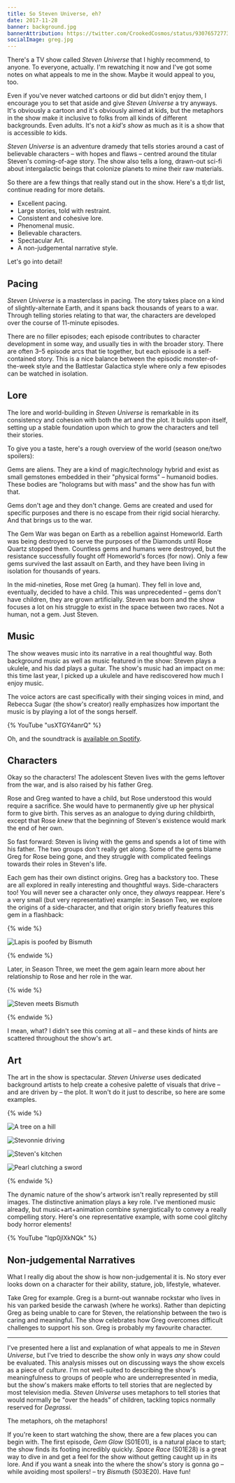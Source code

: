 ```yaml
---
title: So Steven Universe, eh?
date: 2017-11-28
banner: background.jpg
bannerAttribution: https://twitter.com/CrookedCosmos/status/930765727736451072
socialImage: greg.jpg
---
```


There's a TV show called _Steven Universe_ that I highly recommend, to anyone. To everyone, actually. I'm rewatching it now and I've got some notes on what appeals to me in the show. Maybe it would appeal to you, too.

<Tweet tweetID="925891391737143296" />

Even if you've never watched cartoons or did but didn't enjoy them, I encourage you to set that aside and give _Steven Universe_ a try anyways. It's obviously a cartoon and it's obviously aimed at kids, but the metaphors in the show make it inclusive to folks from all kinds of different backgrounds. Even adults. It's not a _kid's show_ as much as it is a show that is accessible _to_ kids.

_Steven Universe_ is an adventure dramedy that tells stories around a cast of believable characters – with hopes and flaws – centred around the titular Steven's coming-of-age story. The show also tells a long, drawn-out sci-fi about intergalactic beings that colonize planets to mine their raw materials.

So there are a few things that really stand out in the show. Here's a tl;dr list, continue reading for more details.

- Excellent pacing.
- Large stories, told with restraint.
- Consistent and cohesive lore.
- Phenomenal music.
- Believable characters.
- Spectacular Art.
- A non-judgemental narrative style.

Let's go into detail!

## Pacing

_Steven Universe_ is a masterclass in pacing. The story takes place on a kind of slightly-alternate Earth, and it spans back thousands of years to a war. Through telling stories relating to that war, the characters are developed over the course of 11-minute episodes.

There are no filler episodes; each episode contributes to character development in some way, and usually ties in with the broader story. There are often 3–5 episode arcs that tie together, but each episode is a self-contained story. This is a nice balance between the episodic monster-of-the-week style and the Battlestar Galactica style where only a few episodes can be watched in isolation.

## Lore

The lore and world-building in _Steven Universe_ is remarkable in its consistency and cohesion with both the art and the plot. It builds upon itself, setting up a stable foundation upon which to grow the characters and tell their stories.

To give you a taste, here's a rough overview of the world (season one/two spoilers):

Gems are aliens. They are a kind of magic/technology hybrid and exist as small gemstones embedded in their "physical forms" – humanoid bodies. These bodies are "holograms but with mass" and the show has fun with that.

Gems don't age and they don't change. Gems are created and used for specific purposes and there is no escape from their rigid social hierarchy. And that brings us to the war.

The Gem War was began on Earth as a rebellion against Homeworld. Earth was being destroyed to serve the purposes of the Diamonds until Rose Quartz stopped them. Countless gems and humans were destroyed, but the resistance successfully fought off Homeworld's forces (for now). Only a few gems survived the last assault on Earth, and they have been living in isolation for thousands of years.

In the mid-nineties, Rose met Greg (a human). They fell in love and, eventually, decided to have a child. This was unprecedented – gems don't have children, they are grown artificially. Steven was born and the show focuses a lot on his struggle to exist in the space between two races. Not a human, not a gem. Just Steven.

## Music

The show weaves music into its narrative in a real thoughtful way. Both background music as well as music featured in the show: Steven plays a ukulele, and his dad plays a guitar. The show's music had an impact on me: this time last year, I picked up a ukulele and have rediscovered how much I enjoy music.

The voice actors are cast specifically with their singing voices in mind, and Rebecca Sugar (the show's creator) really emphasizes how important the music is by playing a lot of the songs herself.

{% YouTube "usXTGY4anrQ" %}

Oh, and the soundtrack is [available on Spotify](https://open.spotify.com/album/3fNVnjSRQ3oW4PUIKvrThu).

## Characters

Okay so the characters! The adolescent Steven lives with the gems leftover from the war, and is also raised by his father Greg.

Rose and Greg wanted to have a child, but Rose understood this would require a sacrifice. She would have to permanently give up her physical form to give birth. This serves as an analogue to dying during childbirth, except that Rose _knew_ that the beginning of Steven's existence would mark the end of her own.

So fast forward: Steven is living with the gems and spends a lot of time with his father. The two groups don't really get along. Some of the gems blame Greg for Rose being gone, and they struggle with complicated feelings towards their roles in Steven's life.

Each gem has their own distinct origins. Greg has a backstory too. These are all explored in really interesting and thoughtful ways. Side-characters too! You will never see a character only once, they _always_ reappear. Here's a very small (but very representative) example: in Season Two, we explore the origins of a side-character, and that origin story briefly features this gem in a flashback:

{% wide %}

![Lapis is poofed by Bismuth](lapis.jpg)

{% endwide %}

Later, in Season Three, we meet the gem again learn more about her relationship to Rose and her role in the war.

{% wide %}

![Steven meets Bismuth](bismuth.jpg)

{% endwide %}

I mean, what? I didn't see this coming at all – and these kinds of hints are scattered throughout the show's art.

## Art

The art in the show is spectacular. _Steven Universe_ uses dedicated background artists to help create a cohesive palette of visuals that drive – and are driven by – the plot. It won't do it just to describe, so here are some examples.

{% wide %}

![A tree on a hill](tree.jpg)

![Stevonnie driving](car.jpg)

![Steven's kitchen](house.jpg)

![Pearl clutching a sword](pearl.jpg)

{% endwide %}

The dynamic nature of the show's artwork isn't really represented by still images. The distinctive animation plays a key role. I've mentioned music already, but music+art+animation combine synergistically to convey a really compelling story. Here's one representative example, with some cool glitchy body horror elements!

{% YouTube "Iqp0jlXkNQk" %}

## Non-judgemental Narratives

What I really dig about the show is how non-judgemental it is. No story ever looks down on a character for their ability, stature, job, lifestyle, whatever.

Take Greg for example. Greg is a burnt-out wannabe rockstar who lives in his van parked beside the carwash (where he works). Rather than depicting Greg as being unable to care for Steven, the relationship between the two is caring and meaningful. The show celebrates how Greg overcomes difficult challenges to support his son. Greg is probably my favourite character.

---

I've presented here a list and explanation of what appeals to me in _Steven Universe_, but I've tried to describe the show only in ways _any_ show could be evaluated. This analysis misses out on discussing ways the show excels as a piece of _culture_. I'm not well-suited to describing the show's meaningfulness to groups of people who are underrepresented in media, but the show's makers make efforts to tell stories that are neglected by most television media. _Steven Universe_ uses metaphors to tell stories that would normally be "over the heads" of children, tackling topics normally reserved for _Degrassi_.

The metaphors, oh the metaphors!

If you're keen to start watching the show, there are a few places you can begin with. The first episode, _Gem Glow_ (S01E01), is a natural place to start; the show finds its footing incredibly quickly. _Space Race_ (S01E28) is a great way to dive in and get a feel for the show without getting caught up in its lore. And if you want a sneak into the where the show's story is gonna go – while avoiding most spoilers! – try _Bismuth_ (S03E20). Have fun!
